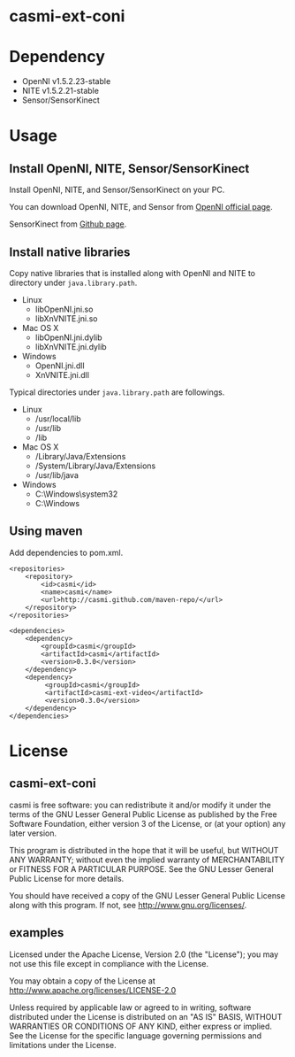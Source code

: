 # casmi-ext-coni

# Dependency

* OpenNI v1.5.2.23-stable
* NITE v1.5.2.21-stable
* Sensor/SensorKinect

# Usage

## Install OpenNI, NITE, Sensor/SensorKinect

Install OpenNI, NITE, and Sensor/SensorKinect on your PC.

You can download OpenNI, NITE, and Sensor from [OpenNI official page](http://www.openni.org/Downloads/OpenNIModules.aspx).

SensorKinect from [Github page](https://github.com/avin2/SensorKinect).

## Install native libraries

Copy native libraries that is installed along with OpenNI and NITE to 
directory under `java.library.path`.

* Linux
    * libOpenNI.jni.so
    * libXnVNITE.jni.so
* Mac OS X
    * libOpenNI.jni.dylib
    * libXnVNITE.jni.dylib
* Windows
    * OpenNI.jni.dll
    * XnVNITE.jni.dll
    
Typical directories under `java.library.path` are followings.

* Linux
    * /usr/local/lib
    * /usr/lib
    * /lib
* Mac OS X
    * /Library/Java/Extensions
    * /System/Library/Java/Extensions
    * /usr/lib/java
* Windows
    * C:\Windows\system32
    * C:\Windows
    
## Using maven    

Add dependencies to pom.xml.

    <repositories>
        <repository>
            <id>casmi</id>
            <name>casmi</name>
            <url>http://casmi.github.com/maven-repo/</url>
        </repository>
    </repositories>
  
    <dependencies>
        <dependency>
            <groupId>casmi</groupId>
            <artifactId>casmi</artifactId>
            <version>0.3.0</version>
        </dependency>
        <dependency>
    	     <groupId>casmi</groupId>
    	     <artifactId>casmi-ext-video</artifactId>
    	     <version>0.3.0</version>
        </dependency>
    </dependencies>
  
# License

## casmi-ext-coni

casmi is free software: you can redistribute it and/or modify it under the terms of the GNU Lesser General Public License as published by
the Free Software Foundation, either version 3 of the License, or (at your option) any later version.

This program is distributed in the hope that it will be useful, but WITHOUT ANY WARRANTY; without even the implied warranty of MERCHANTABILITY or FITNESS FOR A PARTICULAR PURPOSE.  See the GNU Lesser General Public License for more details.

You should have received a copy of the GNU Lesser General Public License along with this program.  If not, see <http://www.gnu.org/licenses/>.

## examples

Licensed under the Apache License, Version 2.0 (the "License"); you may not use this file except in compliance with the License.

You may obtain a copy of the License at http://www.apache.org/licenses/LICENSE-2.0

Unless required by applicable law or agreed to in writing, software distributed under the License is distributed on an "AS IS" BASIS, WITHOUT WARRANTIES OR CONDITIONS OF ANY KIND, either express or implied.
See the License for the specific language governing permissions and limitations under the License.